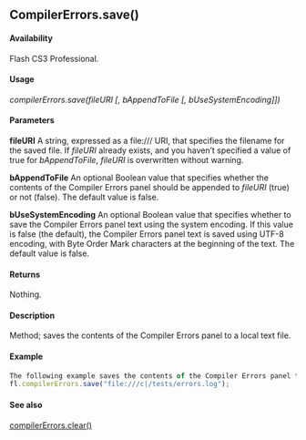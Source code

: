 ## CompilerErrors.save()

#### Availability

Flash CS3 Professional.

#### Usage

*compilerErrors.save(fileURI \[, bAppendToFile \[, bUseSystemEncoding\]\])*

#### Parameters

**fileURI** A string, expressed as a file:/// URI, that specifies the filename for the saved file. If *fileURI* already exists, and you haven’t specified a value of true for *bAppendToFile*, *fileURI* is overwritten without warning.

**bAppendToFile** An optional Boolean value that specifies whether the contents of the Compiler Errors panel should be appended to *fileURI* (true) or not (false). The default value is false.

**bUseSystemEncoding** An optional Boolean value that specifies whether to save the Compiler Errors panel text using the system encoding. If this value is false (the default), the Compiler Errors panel text is saved using UTF-8 encoding, with Byte Order Mark characters at the beginning of the text. The default value is false.

#### Returns

Nothing.

#### Description

Method; saves the contents of the Compiler Errors panel to a local text file.

#### Example

```javascript
The following example saves the contents of the Compiler Errors panel to a file named errors.log in the C:\tests folder:
fl.compilerErrors.save("file:///c|/tests/errors.log");

```

#### See also

[compilerErrors.clear()](../compilerErrors_object/compilerErrors.md)
